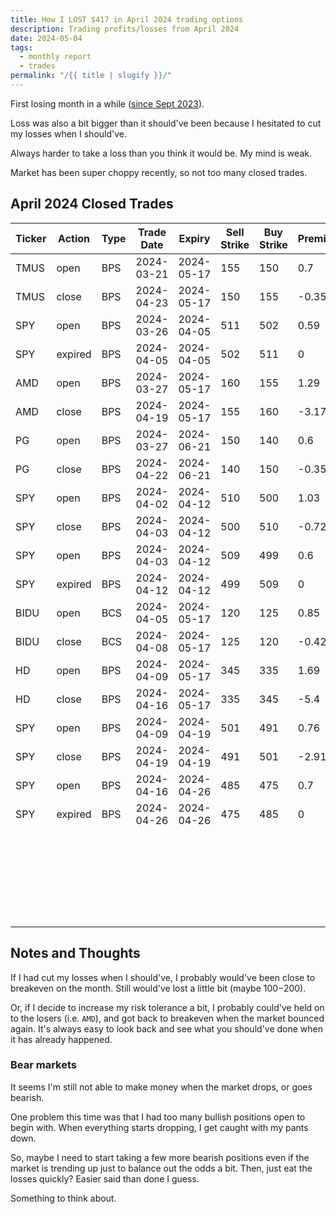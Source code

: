 ```yaml
---
title: How I LOST $417 in April 2024 trading options
description: Trading profits/losses from April 2024
date: 2024-05-04
tags:
  - monthly report
  - trades
permalink: "/{{ title | slugify }}/"
---
```


First losing month in a while (<a href="/tags/monthly-report/">since Sept 2023</a>).

Loss was also a bit bigger than it should've been because I hesitated to cut my losses when I should've.

Always harder to take a loss than you think it would be.  My mind is weak.

Market has been super choppy recently, so not too many closed trades.

## April 2024 Closed Trades

<div class="trade-table monthly full-width">

|**Ticker**|**Action**|**Type**|**Trade Date**|**Expiry**|**Sell Strike**|**Buy Strike**|**Premium**|**Qty**|**Fees**|**Total**|**Net Profit/Loss**|**Days**|**Annual Return**|
|---|---|---|---|---|---|---|---|---|---|---|---|---|---|
|TMUS|open|BPS|2024-03-21|2024-05-17|155|150|0.7|2|1.11|138.89|$67.49|33|74.65%|
|TMUS|close|BPS|2024-04-23|2024-05-17|150|155|-0.35|2|1.4|-71.4||||
|SPY|open|BPS|2024-03-26|2024-04-05|511|502|0.59|2|2.79|115.21|$115.21|10|233.62%|
|SPY|expired|BPS|2024-04-05|2024-04-05|502|511|0|2|0|0||||
|AMD|open|BPS|2024-03-27|2024-05-17|160|155|1.29|2|1.48|256.52|-$378.96|23|-601.39%|
|AMD|close|BPS|2024-04-19|2024-05-17|155|160|-3.17|2|1.48|-635.48||||
|PG|open|BPS|2024-03-27|2024-06-21|150|140|0.6|2|1.48|118.52|$47.13|26|33.08%|
|PG|close|BPS|2024-04-22|2024-06-21|140|150|-0.35|2|1.39|-71.39||||
|SPY|open|BPS|2024-04-02|2024-04-12|510|500|1.03|2|2.8|203.2|$56.40|1|1029.30%|
|SPY|close|BPS|2024-04-03|2024-04-12|500|510|-0.72|2|2.8|-146.8||||
|SPY|open|BPS|2024-04-03|2024-04-12|509|499|0.6|2|2.8|117.2|$117.20|9|237.66%|
|SPY|expired|BPS|2024-04-12|2024-04-12|499|509|0|2|0|0||||
|BIDU|open|BCS|2024-04-05|2024-05-17|120|125|0.85|2|1.11|168.89|$83.59|3|1017.01%|
|BIDU|close|BCS|2024-04-08|2024-05-17|125|120|-0.42|2|1.3|-85.3||||
|HD|open|BPS|2024-04-09|2024-05-17|345|335|1.69|1|1.4|167.6|-$373.81|7|-1949.15%|
|HD|close|BPS|2024-04-16|2024-05-17|335|345|-5.4|1|1.41|-541.41||||
|SPY|open|BPS|2024-04-09|2024-04-19|501|491|0.76|1|2.1|73.9|-$218.50|10|-797.52%|
|SPY|close|BPS|2024-04-19|2024-04-19|491|501|-2.91|1|1.4|-292.4||||
|SPY|open|BPS|2024-04-16|2024-04-26|485|475|0.7|1|3.08|66.92|$66.92|10|244.26%|
|SPY|expired|BPS|2024-04-26|2024-04-26|475|485|0|1|0|0||||
|||||||||||||||
|||||||||||**TOTAL**|**-$417.33**|||
|||||||||||||||
|||||||||||**Win %**|63.64%|||
|||||||||||**Avg. Win/Loss**|-$41.73|||
|||||||||||**Number of trades**|10|||

</div>


## Notes and Thoughts

If I had cut my losses when I should've, I probably would've been close to breakeven on the month.  Still would've lost a little bit (maybe $100-$200).

Or, if I decide to increase my risk tolerance a bit, I probably could've held on to the losers (i.e. `AMD`), and got back to breakeven when the market bounced again.  It's always easy to look back and see what you should've done when it has already happened.

### Bear markets
It seems I'm still not able to make money when the market drops, or goes bearish.  

One problem this time was that I had too many bullish positions open to begin with.  When everything starts dropping, I get caught with my pants down.

So, maybe I need to start taking a few more bearish positions even if the market is trending up just to balance out the odds a bit.  Then, just eat the losses quickly?  Easier said than done I guess.

Something to think about.